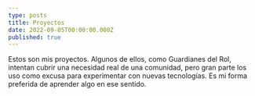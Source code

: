 ```yaml
---
type: posts
title: Proyectos
date: 2022-09-05T00:00:00.000Z
published: true
---
```

Estos son mis proyectos. Algunos de ellos, como Guardianes del Rol, intentan cubrir una necesidad real de una comunidad, pero gran parte los uso como excusa para experimentar con nuevas tecnologías. Es mi forma preferida de aprender algo en ese sentido. 

